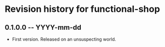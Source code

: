 # Revision history for functional-shop

## 0.1.0.0 -- YYYY-mm-dd

* First version. Released on an unsuspecting world.
